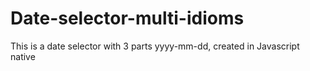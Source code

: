 # Date-selector-multi-idioms
This is a date selector with 3 parts yyyy-mm-dd, created in Javascript native
